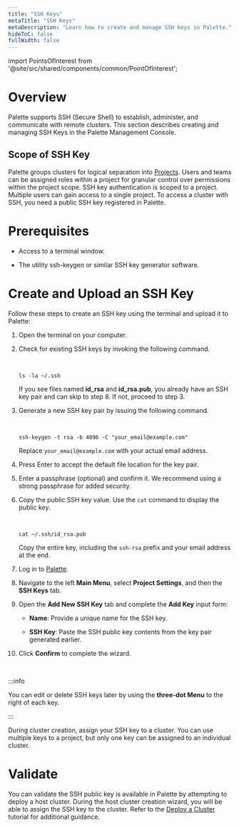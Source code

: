 ```yaml
---
title: "SSH Keys"
metaTitle: "SSH Keys"
metaDescription: "Learn how to create and manage SSH keys in Palette."
hideToC: false
fullWidth: false
---
```





import PointsOfInterest from '@site/src/shared/components/common/PointOfInterest';

# Overview

Palette supports SSH (Secure Shell) to establish, administer, and communicate with remote clusters. This section describes creating and managing SSH Keys in the Palette Management Console.

## Scope of SSH Key

Palette groups clusters for logical separation into [Projects](/projects). Users and teams can be assigned roles within a project for granular control over permissions within the project scope. SSH key authentication is scoped to a project. Multiple users can gain access to a single project. To access a cluster with SSH, you need a public SSH key registered in Palette.

# Prerequisites

* Access to a terminal window.


* The utility ssh-keygen or similar SSH key generator software.


# Create and Upload an SSH Key

Follow these steps to create an SSH key using the terminal and upload it to Palette:

1. Open the terminal on your computer.


2. Check for existing SSH keys by invoking the following command.
    
	<br />

	```shell
    ls -la ~/.ssh
    ```
   If you see files named **id_rsa** and **id_rsa.pub**, you already have an SSH key pair and can skip to step 8. If not, proceed to step 3.


3. Generate a new SSH key pair by issuing the following command.

	<br />

    ```shell
    ssh-keygen -t rsa -b 4096 -C "your_email@example.com"
    ```

   Replace `your_email@example.com` with your actual email address.


4. Press Enter to accept the default file location for the key pair.



5. Enter a passphrase (optional) and confirm it. We recommend using a strong passphrase for added security.


6. Copy the public SSH key value. Use the `cat` command to display the public key.

	<br />

    ```shell
    cat ~/.ssh/id_rsa.pub
    ```
   Copy the entire key, including the `ssh-rsa` prefix and your email address at the end.


7. Log in to [Palette](https://console.spectrocloud.com).


8. Navigate to the left **Main Menu**, select **Project Settings**, and then the **SSH Keys** tab.


9. Open the **Add New SSH Key** tab and complete the **Add Key** input form:
   * **Name**: Provide a unique name for the SSH key.


   * **SSH Key**: Paste the SSH public key contents from the key pair generated earlier.


10. Click **Confirm** to complete the wizard.

<br />

:::info

You can edit or delete SSH keys later by using the **three-dot Menu** to the right of each key.

:::

During cluster creation, assign your SSH key to a cluster. You can use multiple keys to a project, but only one key can be assigned to an individual cluster.

# Validate

You can validate the SSH public key is available in Palette by attempting to deploy a host cluster. During the host cluster creation wizard, you will be able to assign the SSH key to the cluster. Refer to the [Deploy a Cluster](/clusters/public-cloud/deploy-k8s-cluster) tutorial for additional guidance.

